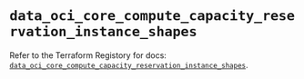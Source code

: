 # `data_oci_core_compute_capacity_reservation_instance_shapes`

Refer to the Terraform Registory for docs: [`data_oci_core_compute_capacity_reservation_instance_shapes`](https://registry.terraform.io/providers/oracle/oci/6.18.0/docs/data-sources/core_compute_capacity_reservation_instance_shapes).
